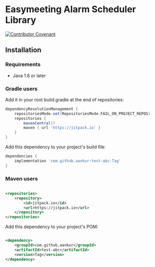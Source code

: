# Easymeeting Alarm Scheduler Library

[![Contributor Covenant](https://img.shields.io/badge/Contributor%20Covenant-2.1-4baaaa.svg)](CODE_OF_CONDUCT.md)

## Installation

### Requirements

- Java 1.8 or later

### Gradle users

Add it in your root build.gradle at the end of repositories:

```groovy
dependencyResolutionManagement {
    repositoriesMode.set(RepositoriesMode.FAIL_ON_PROJECT_REPOS)
    repositories {
        mavenCentral()
        maven { url 'https://jitpack.io' }
    }
}
```

Add this dependency to your project's build file:

```groovy
dependencies {
    implementation 'com.github.aankur:test-abc:Tag'
}
```

### Maven users

```xml

<repositories>
    <repository>
        <id>jitpack.io</id>
        <url>https://jitpack.io</url>
    </repository>
</repositories>
```

Add this dependency to your project's POM:

```xml

<dependency>
    <groupId>com.github.aankur</groupId>
    <artifactId>test-abc</artifactId>
    <version>Tag</version>
</dependency>
```